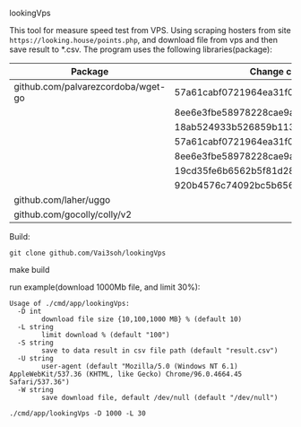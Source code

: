 lookingVps

This tool for measure speed test from VPS. 
Using scraping hosters from site ```https://looking.house/points.php```,
and download file from vps and then save result to *.csv.
The program uses the following libraries(package):

| Package                                   | Change commits                         |
| ----------------------------------------- |----------------------------------------|
| github.com/palvarezcordoba/wget-go        |57a61cabf0721964ea31f017f830d2c240502ad8| 
|											|8ee6e3fbe58978228cae9ad434f5a3c2d46502b3|
|											|18ab524933b526859b1137887dcdeb6a30184f2d|
|											|57a61cabf0721964ea31f017f830d2c240502ad8|
|											|8ee6e3fbe58978228cae9ad434f5a3c2d46502b3|
|											|19cd35fe6b6562b5f81d28cb83e960b73e151d3b|
|											|920b4576c74092bc5b656aff6a5a6e9595d029de|
| github.com/laher/uggo                     |                                        |
| github.com/gocolly/colly/v2               |                                        |


Build:

```git clone github.com/Vai3soh/lookingVps```

make build

run example(download 1000Mb file, and limit 30%):

```./cmd/app/lookingVps -h
Usage of ./cmd/app/lookingVps:
  -D int
    	download file size {10,100,1000 MB} % (default 10)
  -L string
    	limit download % (default "100")
  -S string
    	save to data result in csv file path (default "result.csv")
  -U string
    	user-agent (default "Mozilla/5.0 (Windows NT 6.1) AppleWebKit/537.36 (KHTML, like Gecko) Chrome/96.0.4664.45 Safari/537.36")
  -W string
    	save download file, default /dev/null (default "/dev/null")
```

```./cmd/app/lookingVps -D 1000 -L 30```

